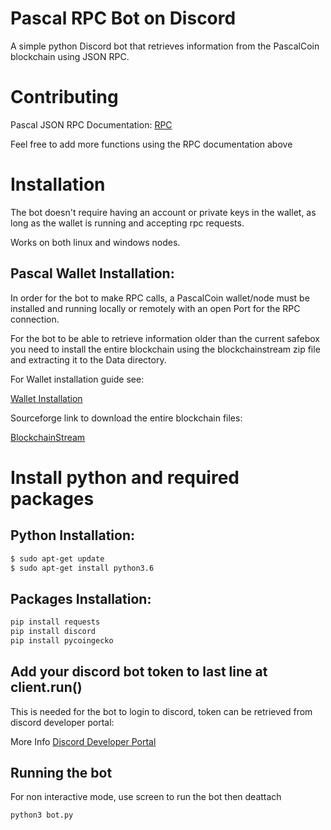 

# Pascal RPC Bot on Discord

A simple python Discord bot that retrieves information from the PascalCoin blockchain using JSON RPC.

# Contributing
Pascal JSON RPC Documentation:
[RPC](https://www.pascalcoin.org/development/rpc)

Feel free to add more functions using the RPC documentation above

# Installation
The bot doesn't require having an account or private keys in the wallet, as long as the wallet is running and accepting rpc requests. 

Works on both linux and windows nodes.

## Pascal Wallet Installation:
In order for the bot to make RPC calls, a PascalCoin wallet/node must be installed and running locally or remotely with an open Port for the RPC connection.

For the bot to be able to retrieve information older than the current safebox you need to install the entire blockchain using the blockchainstream zip file and extracting it to the Data directory.

For Wallet installation guide see:

[Wallet Installation](https://www.pascalcoin.org/get_started)

Sourceforge link to download the entire blockchain files:

[BlockchainStream](https://sourceforge.net/projects/pascalcoin/)




# Install python and required packages
## Python Installation:
```bash
$ sudo apt-get update
$ sudo apt-get install python3.6
```
## Packages Installation:
```bash
pip install requests
pip install discord
pip install pycoingecko 
```

## Add your discord bot token to last line at client.run() 
This is needed for the bot to login to discord, token can be retrieved from discord developer portal:

More Info [Discord Developer Portal](https://discord.com/developers/docs/intro)

## Running the bot
For non interactive mode, use screen to run the bot then deattach
```bash
python3 bot.py
```
